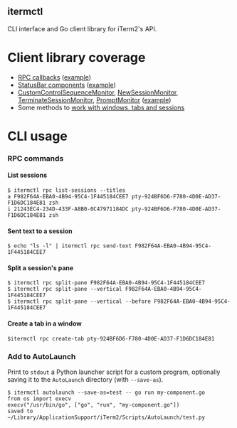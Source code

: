 itermctl
---

CLI interface and Go client library for iTerm2's API.

Client library coverage
===

- [RPC callbacks](https://pkg.go.dev/mrz.io/itermctl/pkg/itermctl/rpc?tab=doc#Callback) ([example](examples/rpc.go))
- [StatusBar components](https://pkg.go.dev/mrz.io/itermctl/pkg/itermctl/rpc?tab=doc#Callback) ([example](examples/statusbar.go))
- [CustomControlSequenceMonitor](https://pkg.go.dev/mrz.io/itermctl/pkg/itermctl?tab=doc#CustomControlSequenceMonitor),
  [NewSessionMonitor](https://pkg.go.dev/mrz.io/itermctl/pkg/itermctl?tab=doc#NewSessionMonitor),
  [TerminateSessionMonitor](https://pkg.go.dev/mrz.io/itermctl/pkg/itermctl?tab=doc#TerminateSessionMonitor),
  [PromptMonitor](https://pkg.go.dev/mrz.io/itermctl/pkg/itermctl?tab=doc#TerminateSessionMonitor) ([example](examples/rpc.go))
- Some methods to [work with windows, tabs and sessions](https://pkg.go.dev/mrz.io/itermctl/pkg/itermctl?tab=doc#NewApp)

CLI usage
===

### RPC commands

#### List sessions

```
$ itermctl rpc list-sessions --titles
a F982F64A-EBA0-4B94-95C4-1F445184CEE7 pty-924BF6D6-F780-4D0E-AD37-F1D6DC184E81 zsh
i 21243EC4-234D-433F-A8B0-0C47971184DC pty-924BF6D6-F780-4D0E-AD37-F1D6DC184E81 zsh
```

#### Sent text to a session

```
$ echo "ls -l" | itermctl rpc send-text F982F64A-EBA0-4B94-95C4-1F445184CEE7 
```

#### Split a session's pane

```
$ itermctl rpc split-pane F982F64A-EBA0-4B94-95C4-1F445184CEE7 
$ itermctl rpc split-pane --vertical F982F64A-EBA0-4B94-95C4-1F445184CEE7 
$ itermctl rpc split-pane --vertical --before F982F64A-EBA0-4B94-95C4-1F445184CEE7 
```

#### Create a tab in a window

```
$itermctl rpc create-tab pty-924BF6D6-F780-4D0E-AD37-F1D6DC184E81
```


### Add to AutoLaunch

Print to `stdout` a Python launcher script for a custom program, optionally saving it to the `AutoLaunch` directory
(with `--save-as`).

```
$ itermctl autolaunch --save-as=test -- go run my-component.go
from os import execv
execv("/usr/bin/go", ["go", "run", "my-component.go"])
saved to ~/Library/ApplicationSupport/iTerm2/Scripts/AutoLaunch/test.py
```
